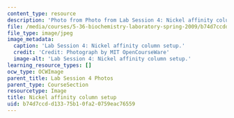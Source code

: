 ```yaml
---
content_type: resource
description: 'Photo from Photo from Lab Session 4: Nickel affinity column setup.'
file: /media/courses/5-36-biochemistry-laboratory-spring-2009/b74d7ccdd13375b10fa20759eac76559_Lab4_1.jpg
file_type: image/jpeg
image_metadata:
  caption: 'Lab Session 4: Nickel affinity column setup.'
  credit: 'Credit: Photograph by MIT OpenCourseWare'
  image-alt: 'Lab Session 4: Nickel affinity column setup.'
learning_resource_types: []
ocw_type: OCWImage
parent_title: Lab Session 4 Photos
parent_type: CourseSection
resourcetype: Image
title: Nickel affinity column setup
uid: b74d7ccd-d133-75b1-0fa2-0759eac76559
---
```

